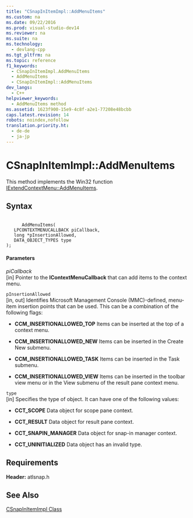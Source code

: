 ```yaml
---
title: "CSnapInItemImpl::AddMenuItems"
ms.custom: na
ms.date: 09/22/2016
ms.prod: visual-studio-dev14
ms.reviewer: na
ms.suite: na
ms.technology: 
  - devlang-cpp
ms.tgt_pltfrm: na
ms.topic: reference
f1_keywords: 
  - CSnapInItemImpl.AddMenuItems
  - AddMenuItems
  - CSnapInItemImpl::AddMenuItems
dev_langs: 
  - C++
helpviewer_keywords: 
  - AddMenuItems method
ms.assetid: 1623f900-15e9-4c8f-a2e1-77208e48bcbb
caps.latest.revision: 14
robots: noindex,nofollow
translation.priority.ht: 
  - de-de
  - ja-jp
---
```

# CSnapInItemImpl::AddMenuItems
This method implements the Win32 function [IExtendContextMenu::AddMenuItems](http://msdn.microsoft.com/library/aa814841).  
  
## Syntax  
  
```  
  
      AddMenuItems(  
   LPCONTEXTMENUCALLBACK piCallback,  
   long *pInsertionAllowed,  
   DATA_OBJECT_TYPES type   
);  
```  
  
#### Parameters  
 *piCallback*  
 [in] Pointer to the **IContextMenuCallback** that can add items to the context menu.  
  
 `pInsertionAllowed`  
 [in, out] Identifies Microsoft Management Console (MMC)-defined, menu-item insertion points that can be used. This can be a combination of the following flags:  
  
-   **CCM_INSERTIONALLOWED_TOP** Items can be inserted at the top of a context menu.  
  
-   **CCM_INSERTIONALLOWED_NEW** Items can be inserted in the Create New submenu.  
  
-   **CCM_INSERTIONALLOWED_TASK** Items can be inserted in the Task submenu.  
  
-   **CCM_INSERTIONALLOWED_VIEW** Items can be inserted in the toolbar view menu or in the View submenu of the result pane context menu.  
  
 `type`  
 [in] Specifies the type of object. It can have one of the following values:  
  
-   **CCT_SCOPE** Data object for scope pane context.  
  
-   **CCT_RESULT** Data object for result pane context.  
  
-   **CCT_SNAPIN_MANAGER** Data object for snap-in manager context.  
  
-   **CCT_UNINITIALIZED** Data object has an invalid type.  
  
## Requirements  
 **Header:** atlsnap.h  
  
## See Also  
 [CSnapInItemImpl Class](../vs140/csnapinitemimpl-class.md)